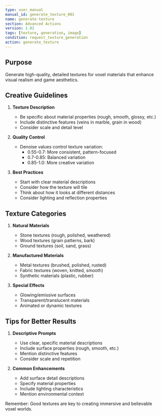 ```yaml
---
type: user_manual
manual_id: generate_texture_001
name: generate-texture
section: Advanced Actions
version: 1.02
tags: [texture, generation, image]
condition: request_texture_generation
action: generate_texture
---
```


## Purpose
Generate high-quality, detailed textures for voxel materials that enhance visual realism and game aesthetics.

## Creative Guidelines

1. **Texture Description**
   - Be specific about material properties (rough, smooth, glossy, etc.)
   - Include distinctive features (veins in marble, grain in wood)
   - Consider scale and detail level

2. **Quality Control**
   - Denoise values control texture variation:
     - 0.55-0.7: More consistent, pattern-focused
     - 0.7-0.85: Balanced variation
     - 0.85-1.0: More creative variation

3. **Best Practices**
   - Start with clear material descriptions
   - Consider how the texture will tile
   - Think about how it looks at different distances
   - Consider lighting and reflection properties

## Texture Categories

1. **Natural Materials**
   - Stone textures (rough, polished, weathered)
   - Wood textures (grain patterns, bark)
   - Ground textures (soil, sand, grass)

2. **Manufactured Materials**
   - Metal textures (brushed, polished, rusted)
   - Fabric textures (woven, knitted, smooth)
   - Synthetic materials (plastic, rubber)

3. **Special Effects**
   - Glowing/emissive surfaces
   - Transparent/translucent materials
   - Animated or dynamic textures

## Tips for Better Results

1. **Descriptive Prompts**
   - Use clear, specific material descriptions
   - Include surface properties (rough, smooth, etc.)
   - Mention distinctive features
   - Consider scale and repetition

2. **Common Enhancements**
   - Add surface detail descriptions
   - Specify material properties
   - Include lighting characteristics
   - Mention environmental context

Remember: Good textures are key to creating immersive and believable voxel worlds.